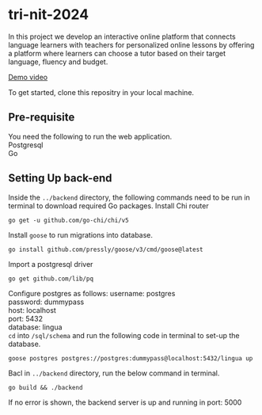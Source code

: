 # tri-nit-2024
In this project we develop an interactive online platform that connects language learners with
teachers for personalized online lessons by offering a platform where learners can choose a
tutor based on their target language, fluency and budget.

[Demo video](https://drive.google.com/file/d/1sX23WuZjGT2kM1D-lnrDzLd_cJu3dToz/view?usp=sharing)

To get started, clone this repositry in your local machine.

## Pre-requisite
You need the following to run the web application. <br>
Postgresql <br>
Go 

## Setting Up back-end
Inside the `../backend` directory, the following commands need to be run in terminal to download required Go packages.
Install Chi router
```
go get -u github.com/go-chi/chi/v5
```
Install `goose` to run migrations into database.
```
go install github.com/pressly/goose/v3/cmd/goose@latest
```
Import a postgresql driver
```
go get github.com/lib/pq
```
Configure postgres as follows:
username: postgres <br>
password: dummypass <br>
host: localhost <br>
port: 5432 <br>
database: lingua <br>
`cd` into `/sql/schema` and run the following code in terminal to set-up the database.
```
goose postgres postgres://postgres:dummypass@localhost:5432/lingua up
```
Bacl in `../backend` directory, run the below command in terminal.
```
go build && ./backend
```
If no error is shown, the backend server is up and running in port: 5000
